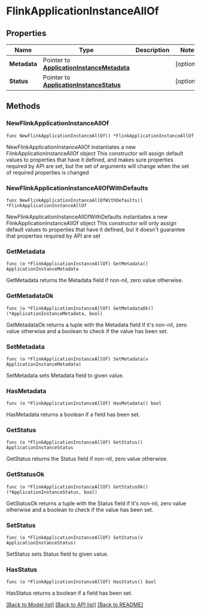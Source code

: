 # FlinkApplicationInstanceAllOf

## Properties

Name | Type | Description | Notes
------------ | ------------- | ------------- | -------------
**Metadata** | Pointer to [**ApplicationInstanceMetadata**](ApplicationInstanceMetadata.md) |  | [optional] 
**Status** | Pointer to [**ApplicationInstanceStatus**](ApplicationInstanceStatus.md) |  | [optional] 

## Methods

### NewFlinkApplicationInstanceAllOf

`func NewFlinkApplicationInstanceAllOf() *FlinkApplicationInstanceAllOf`

NewFlinkApplicationInstanceAllOf instantiates a new FlinkApplicationInstanceAllOf object
This constructor will assign default values to properties that have it defined,
and makes sure properties required by API are set, but the set of arguments
will change when the set of required properties is changed

### NewFlinkApplicationInstanceAllOfWithDefaults

`func NewFlinkApplicationInstanceAllOfWithDefaults() *FlinkApplicationInstanceAllOf`

NewFlinkApplicationInstanceAllOfWithDefaults instantiates a new FlinkApplicationInstanceAllOf object
This constructor will only assign default values to properties that have it defined,
but it doesn't guarantee that properties required by API are set

### GetMetadata

`func (o *FlinkApplicationInstanceAllOf) GetMetadata() ApplicationInstanceMetadata`

GetMetadata returns the Metadata field if non-nil, zero value otherwise.

### GetMetadataOk

`func (o *FlinkApplicationInstanceAllOf) GetMetadataOk() (*ApplicationInstanceMetadata, bool)`

GetMetadataOk returns a tuple with the Metadata field if it's non-nil, zero value otherwise
and a boolean to check if the value has been set.

### SetMetadata

`func (o *FlinkApplicationInstanceAllOf) SetMetadata(v ApplicationInstanceMetadata)`

SetMetadata sets Metadata field to given value.

### HasMetadata

`func (o *FlinkApplicationInstanceAllOf) HasMetadata() bool`

HasMetadata returns a boolean if a field has been set.

### GetStatus

`func (o *FlinkApplicationInstanceAllOf) GetStatus() ApplicationInstanceStatus`

GetStatus returns the Status field if non-nil, zero value otherwise.

### GetStatusOk

`func (o *FlinkApplicationInstanceAllOf) GetStatusOk() (*ApplicationInstanceStatus, bool)`

GetStatusOk returns a tuple with the Status field if it's non-nil, zero value otherwise
and a boolean to check if the value has been set.

### SetStatus

`func (o *FlinkApplicationInstanceAllOf) SetStatus(v ApplicationInstanceStatus)`

SetStatus sets Status field to given value.

### HasStatus

`func (o *FlinkApplicationInstanceAllOf) HasStatus() bool`

HasStatus returns a boolean if a field has been set.


[[Back to Model list]](../README.md#documentation-for-models) [[Back to API list]](../README.md#documentation-for-api-endpoints) [[Back to README]](../README.md)



